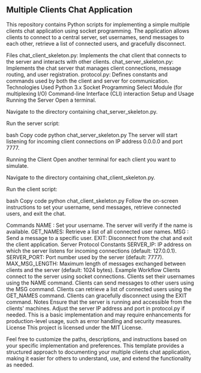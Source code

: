 ## Multiple Clients Chat Application

This repository contains Python scripts for implementing a simple multiple clients chat application using socket programming. The application allows clients to connect to a central server, set usernames, send messages to each other, retrieve a list of connected users, and gracefully disconnect.

Files
chat_client_skeleton.py: Implements the chat client that connects to the server and interacts with other clients.
chat_server_skeleton.py: Implements the chat server that manages client connections, message routing, and user registration.
protocol.py: Defines constants and commands used by both the client and server for communication.
Technologies Used
Python 3.x
Socket Programming
Select Module (for multiplexing I/O)
Command-line Interface (CLI) interaction
Setup and Usage
Running the Server
Open a terminal.

Navigate to the directory containing chat_server_skeleton.py.

Run the server script:

bash
Copy code
python chat_server_skeleton.py
The server will start listening for incoming client connections on IP address 0.0.0.0 and port 7777.

Running the Client
Open another terminal for each client you want to simulate.

Navigate to the directory containing chat_client_skeleton.py.

Run the client script:

bash
Copy code
python chat_client_skeleton.py
Follow the on-screen instructions to set your username, send messages, retrieve connected users, and exit the chat.

Commands
NAME <name>: Set your username. The server will verify if the name is available.
GET_NAMES: Retrieve a list of all connected user names.
MSG <name> <message>: Send a message to a specific user.
EXIT: Disconnect from the chat and exit the client application.
Server Protocol Constants
SERVER_IP: IP address on which the server listens for incoming connections (default: 127.0.0.1).
SERVER_PORT: Port number used by the server (default: 7777).
MAX_MSG_LENGTH: Maximum length of messages exchanged between clients and the server (default: 1024 bytes).
Example Workflow
Clients connect to the server using socket connections.
Clients set their usernames using the NAME command.
Clients can send messages to other users using the MSG command.
Clients can retrieve a list of connected users using the GET_NAMES command.
Clients can gracefully disconnect using the EXIT command.
Notes
Ensure that the server is running and accessible from the clients' machines.
Adjust the server IP address and port in protocol.py if needed.
This is a basic implementation and may require enhancements for production-level usage, such as error handling and security measures.
License
This project is licensed under the MIT License.

Feel free to customize the paths, descriptions, and instructions based on your specific implementation and preferences. This template provides a structured approach to documenting your multiple clients chat application, making it easier for others to understand, use, and extend the functionality as needed.